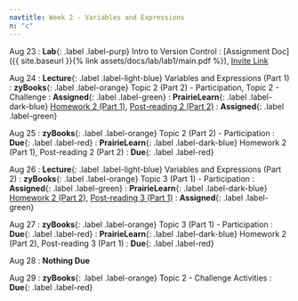 ```yaml
---
navtitle: Week 2 - Variables and Expressions
n: "c"
---
```


Aug 23
: **Lab**{: .label .label-purp} Intro to Version Control
	: [Assignment Doc]({{ site.baseurl }}{% link assets/docs/lab/lab1/main.pdf %}), [Invite Link](https://classroom.github.com/a/hdmi4qND)	
	
Aug 24
: **Lecture**{: .label .label-light-blue} Variables and Expressions (Part 1)
: **zyBooks**{: .label .label-orange} Topic 2 (Part 2) - Participation, Topic 2 - Challenge
    : **Assigned**{: .label .label-green}
: **PrairieLearn**{: .label .label-dark-blue} [Homework 2 (Part 1)](https://www.prairielearn.org/pl/course_instance/128740/assessment/2312030), [Post-reading 2 (Part 2)](#)
    : **Assigned**{: .label .label-green}


Aug 25
: **zyBooks**{: .label .label-orange} Topic 2 (Part 2) - Participation
    : **Due**{: .label .label-red}
: **PrairieLearn**{: .label .label-dark-blue} Homework 2 (Part 1), Post-reading 2 (Part 2)
    : **Due**{: .label .label-red}


Aug 26
: **Lecture**{: .label .label-light-blue} Variables and Expressions (Part 2)
: **zyBooks**{: .label .label-orange} Topic 3 (Part 1) - Participation
    : **Assigned**{: .label .label-green}
: **PrairieLearn**{: .label .label-dark-blue} [Homework 2 (Part 2)](https://www.prairielearn.org/pl/course_instance/128740/assessment/2312031), [Post-reading 3 (Part 1)](#)
    : **Assigned**{: .label .label-green}

Aug 27
: **zyBooks**{: .label .label-orange} Topic 3 (Part 1) - Participation
    : **Due**{: .label .label-red}
: **PrairieLearn**{: .label .label-dark-blue} Homework 2 (Part 2), Post-reading 3 (Part 1)
    : **Due**{: .label .label-red}

Aug 28
: **Nothing Due**

Aug 29
: **zyBooks**{: .label .label-orange} Topic 2 - Challenge Activities
    : **Due**{: .label .label-red}

